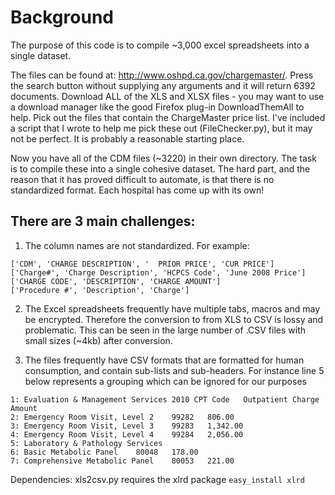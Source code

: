 Background
==========
The purpose of this code is to compile ~3,000 excel spreadsheets into a single dataset. 

The files can be found at: http://www.oshpd.ca.gov/chargemaster/. Press the search button without supplying any arguments and it will return 6392 documents. Download ALL of the XLS and XLSX files - you may want to use a download manager like the good Firefox plug-in DownloadThemAll to help. Pick out the files that contain the ChargeMaster price list. I've included a script that I wrote to help me pick these out (FileChecker.py), but it may not be perfect. It is probably a reasonable starting place. 

Now you have all of the CDM files (~3220) in their own directory. The task is to compile these into a single cohesive dataset. The hard part, and the reason that it has proved difficult to automate, is that there is no standardized format. Each hospital has come up with its own!

There are 3 main challenges:
----------------------------

1. The column names are not standardized. For example:
```
['CDM', 'CHARGE DESCRIPTION', '  PRIOR PRICE', 'CUR PRICE']
['Charge#', 'Charge Description', 'HCPCS Code', 'June 2008 Price']
['CHARGE CODE', 'DESCRIPTION', 'CHARGE AMOUNT']
['Procedure #', 'Description', 'Charge']
```

2. The Excel spreadsheets frequently have multiple tabs, macros and may be encrypted. Therefore the conversion to from XLS to CSV is lossy and problematic. This can be seen in the large number of .CSV files with small sizes (~4kb) after conversion.

3. The files frequently have CSV formats that are formatted for human consumption, and contain sub-lists and sub-headers. For instance line 5 below represents a grouping which can be ignored for our purposes
```
1: Evaluation & Management Services	2010 CPT Code	Outpatient Charge Amount
2: Emergency Room Visit, Level 2 	99282	806.00
3: Emergency Room Visit, Level 3 	99283	1,342.00
4: Emergency Room Visit, Level 4 	99284	2,056.00
5: Laboratory & Pathology Services	
6: Basic Metabolic Panel	80048	178.00
7: Comprehensive Metabolic Panel	80053	221.00
```


Dependencies:
xls2csv.py requires the xlrd package
`` easy_install xlrd ``
